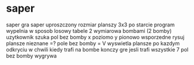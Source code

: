 # saper
saper gra
saper uproszczony
rozmiar planszy 3x3
po starcie program wypelnia w sposob losowy tabele 2 wymiarowa bombami (2 bomby)
uzytkownik szuka pol bez bomby
x poziomo y pionowo wsporzedne
rysuj plansze nieznane =?
pole bez bomby = V
wyswietla plansze po kazdym odkryciu
w chwili kiedy trafi na bombe konczy gre
 jesli trafi wszystkie 7 pol bez bomby wygrywa
